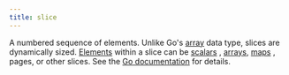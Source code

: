 ```yaml
---
title: slice
---
```


A numbered sequence of elements. Unlike Go's [array](g)  data type, slices are dynamically sized. [Elements](g)  within a slice can be [scalars](g) , [arrays](g), [maps](g) , pages, or other slices. See the [Go&nbsp;documentation](https://go.dev/ref/spec#Slice_types) for details.
